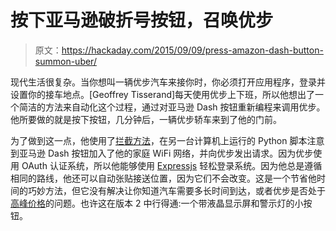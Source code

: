 # 按下亚马逊破折号按钮，召唤优步

> 原文：<https://hackaday.com/2015/09/09/press-amazon-dash-button-summon-uber/>

现代生活很复杂。当你想叫一辆优步汽车来接你时，你必须打开应用程序，登录并设置你的接车地点。[Geoffrey Tisserand]每天使用优步上下班，所以他想出了一个简洁的方法来自动化这个过程，通过对亚马逊 Dash 按钮重新编程来调用优步。他所要做的就是按下按钮，几分钟后，一辆优步轿车来到了他的门前。

为了做到这一点，他使用了[拦截方法](http://hackaday.com/2015/08/10/hacking-the-amazon-dash-button-to-record-whatever-you-want/)，在另一台计算机上运行的 Python 脚本注意到亚马逊 Dash 按钮加入了他的家庭 WiFi 网络，并向优步发出请求。因为优步使用 OAuth 认证系统，所以他能够使用 [Expressjs](http://expressjs.com/) 轻松登录系统。因为他总是遵循相同的路线，他还可以自动张贴接送位置，因为它们不会改变。这是一个节省他时间的巧妙方法，但它没有解决让你知道汽车需要多长时间到达，或者优步是否处于[高峰价格](https://help.uber.com/h/6c8065cf-5535-4a8b-9940-d292ffdce119)的问题。也许这在版本 2 中行得通:一个带液晶显示屏和警示灯的小按钮。